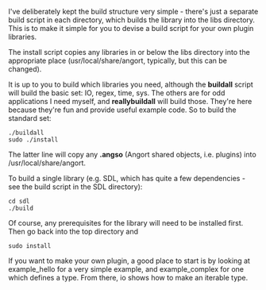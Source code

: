 I've deliberately kept the build structure very simple - there's just a
separate build script in each directory, which builds the library into the
libs directory. This is to make it simple for you to devise a build script for
your own plugin libraries.

The install script copies any libraries in or below the libs
directory into the appropriate place (usr/local/share/angort, typically,
but this can be changed).

It is up to you to build which libraries you need, although
the **buildall** script will build the basic set: IO, regex, time, sys.
The others are for odd applications I need myself, and **reallybuildall**
will build those. They're here because they're fun and provide useful
example code.
So to build the standard set:

    ./buildall
    sudo ./install
    
The latter line will copy any **.angso** (Angort shared objects, i.e.
plugins) into /usr/local/share/angort.

To build a single library (e.g. SDL, which has quite a few dependencies -
see the build script in the SDL directory):

    cd sdl
    ./build

Of course, any prerequisites
for the library will need to be installed first.
Then go back into the top directory and

    sudo install


If you want to make your own plugin, a good place to start is
by looking at example_hello for a very simple example, and
example_complex for one which defines a type. From there,
io shows how to make an iterable type.
